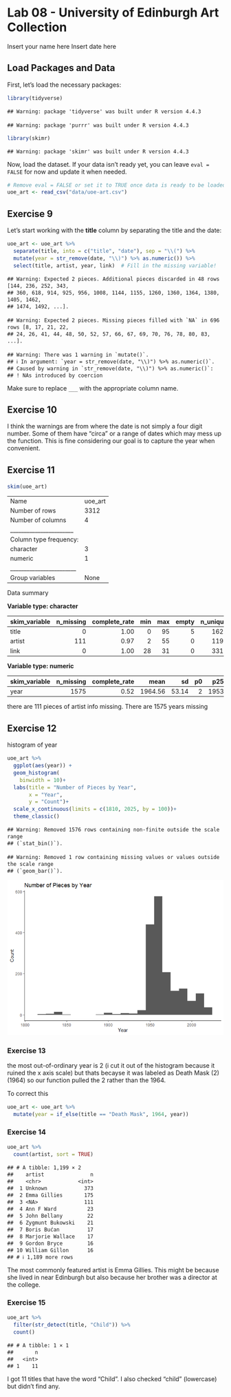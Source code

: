 Lab 08 - University of Edinburgh Art Collection
================
Insert your name here
Insert date here

## Load Packages and Data

First, let’s load the necessary packages:

``` r
library(tidyverse) 
```

    ## Warning: package 'tidyverse' was built under R version 4.4.3

    ## Warning: package 'purrr' was built under R version 4.4.3

``` r
library(skimr)
```

    ## Warning: package 'skimr' was built under R version 4.4.3

Now, load the dataset. If your data isn’t ready yet, you can leave
`eval = FALSE` for now and update it when needed.

``` r
# Remove eval = FALSE or set it to TRUE once data is ready to be loaded
uoe_art <- read_csv("data/uoe-art.csv")
```

## Exercise 9

Let’s start working with the **title** column by separating the title
and the date:

``` r
uoe_art <- uoe_art %>%
  separate(title, into = c("title", "date"), sep = "\\(") %>%
  mutate(year = str_remove(date, "\\)") %>% as.numeric()) %>%
  select(title, artist, year, link)  # Fill in the missing variable!
```

    ## Warning: Expected 2 pieces. Additional pieces discarded in 48 rows [144, 236, 252, 343,
    ## 360, 618, 914, 925, 956, 1008, 1144, 1155, 1260, 1360, 1364, 1380, 1405, 1462,
    ## 1474, 1492, ...].

    ## Warning: Expected 2 pieces. Missing pieces filled with `NA` in 696 rows [8, 17, 21, 22,
    ## 24, 26, 41, 44, 48, 50, 52, 57, 66, 67, 69, 70, 76, 78, 80, 83, ...].

    ## Warning: There was 1 warning in `mutate()`.
    ## ℹ In argument: `year = str_remove(date, "\\)") %>% as.numeric()`.
    ## Caused by warning in `str_remove(date, "\\)") %>% as.numeric()`:
    ## ! NAs introduced by coercion

Make sure to replace `___` with the appropriate column name.

## Exercise 10

I think the warnings are from where the date is not simply a four digit
number. Some of them have “circa” or a range of dates which may mess up
the function. This is fine considering our goal is to capture the year
when convenient.

## Exercise 11

``` r
skim(uoe_art)
```

|                                                  |         |
|:-------------------------------------------------|:--------|
| Name                                             | uoe_art |
| Number of rows                                   | 3312    |
| Number of columns                                | 4       |
| \_\_\_\_\_\_\_\_\_\_\_\_\_\_\_\_\_\_\_\_\_\_\_   |         |
| Column type frequency:                           |         |
| character                                        | 3       |
| numeric                                          | 1       |
| \_\_\_\_\_\_\_\_\_\_\_\_\_\_\_\_\_\_\_\_\_\_\_\_ |         |
| Group variables                                  | None    |

Data summary

**Variable type: character**

| skim_variable | n_missing | complete_rate | min | max | empty | n_unique | whitespace |
|:--------------|----------:|--------------:|----:|----:|------:|---------:|-----------:|
| title         |         0 |          1.00 |   0 |  95 |     5 |     1629 |          0 |
| artist        |       111 |          0.97 |   2 |  55 |     0 |     1198 |          0 |
| link          |         0 |          1.00 |  28 |  31 |     0 |     3312 |          0 |

**Variable type: numeric**

| skim_variable | n_missing | complete_rate |    mean |    sd |  p0 |  p25 |  p50 |  p75 | p100 | hist  |
|:--------------|----------:|--------------:|--------:|------:|----:|-----:|-----:|-----:|-----:|:------|
| year          |      1575 |          0.52 | 1964.56 | 53.14 |   2 | 1953 | 1962 | 1977 | 2020 | ▁▁▁▁▇ |

there are 111 pieces of artist info missing. There are 1575 years
missing

## Exercise 12

histogram of year

``` r
uoe_art %>%
  ggplot(aes(year)) +
  geom_histogram(
    binwidth = 10)+
  labs(title = "Number of Pieces by Year",
       x = "Year",
       y = "Count")+
  scale_x_continuous(limits = c(1810, 2025, by = 100))+
  theme_classic()
```

    ## Warning: Removed 1576 rows containing non-finite outside the scale range
    ## (`stat_bin()`).

    ## Warning: Removed 1 row containing missing values or values outside the scale range
    ## (`geom_bar()`).

![](lab-08_files/figure-gfm/ex12_hist-1.png)<!-- -->

### Exercise 13

the most out-of-ordinary year is 2 (i cut it out of the histogram
because it ruined the x axis scale) but thats becayse it was labeled as
Death Mask (2) (1964) so our function pulled the 2 rather than the 1964.

To correct this

``` r
uoe_art <- uoe_art %>%
  mutate(year = if_else(title == "Death Mask", 1964, year))
```

### Exercise 14

``` r
uoe_art %>%
  count(artist, sort = TRUE)
```

    ## # A tibble: 1,199 × 2
    ##    artist               n
    ##    <chr>            <int>
    ##  1 Unknown            373
    ##  2 Emma Gillies       175
    ##  3 <NA>               111
    ##  4 Ann F Ward          23
    ##  5 John Bellany        22
    ##  6 Zygmunt Bukowski    21
    ##  7 Boris Bućan         17
    ##  8 Marjorie Wallace    17
    ##  9 Gordon Bryce        16
    ## 10 William Gillon      16
    ## # ℹ 1,189 more rows

The most commonly featured artist is Emma Gillies. This might be because
she lived in near Edinburgh but also because her brother was a director
at the college.

### Exercise 15

``` r
uoe_art %>%
  filter(str_detect(title, "Child")) %>%
  count()
```

    ## # A tibble: 1 × 1
    ##       n
    ##   <int>
    ## 1    11

I got 11 titles that have the word “Child”. I also checked “child”
(lowercase) but didn’t find any.

